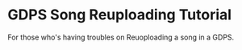 # GDPS Song Reuploading Tutorial
For those who's having troubles on Reuoploading a song in a GDPS.


